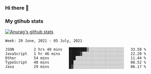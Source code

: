 ### Hi there 👋

### My gtihub stats

[![Anurag's github stats](https://github-readme-stats.vercel.app/api?username=gaozhidong)](https://github.com/gaozhidong/github-readme-stats)

<!--START_SECTION:waka-->
```text
Week: 29 June, 2021 - 05 July, 2021

JSON         2 hrs 40 mins   ████████▒░░░░░░░░░░░░░░░░   33.58 % 
JavaScript   1 hr 46 mins    █████▓░░░░░░░░░░░░░░░░░░░   22.20 % 
Other        54 mins         ███░░░░░░░░░░░░░░░░░░░░░░   11.44 % 
TypeScript   40 mins         ██░░░░░░░░░░░░░░░░░░░░░░░   08.52 % 
Java         29 mins         █▓░░░░░░░░░░░░░░░░░░░░░░░   06.17 % 
```
<!--END_SECTION:waka-->